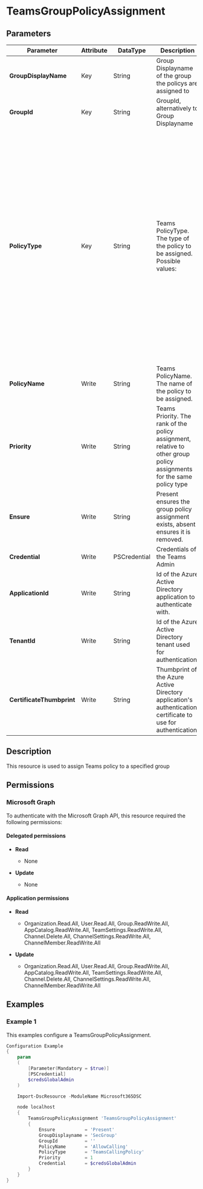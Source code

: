 ﻿# TeamsGroupPolicyAssignment

## Parameters

| Parameter | Attribute | DataType | Description | Allowed Values |
| --- | --- | --- | --- | --- |
| **GroupDisplayName** | Key | String | Group Displayname of the group the policys are assigned to | |
| **GroupId** | Key | String | GroupId, alternatively to Group Displayname | |
| **PolicyType** | Key | String | Teams PolicyType. The type of the policy to be assigned. Possible values: | `ApplicationAccessPolicy`, `CallingLineIdentity`, `OnlineAudioConferencingRoutingPolicy`, `OnlineVoicemailPolicy`, `OnlineVoiceRoutingPolicy`, `TeamsAudioConferencingPolicy`, `TeamsCallHoldPolicy`, `TeamsCallParkPolicy`, `TeamsChannelsPolicy`, `TeamsComplianceRecordingPolicy`, `TeamsCortanaPolicy`, `TeamsEmergencyCallingPolicy`, `TeamsEnhancedEncryptionPolicy`, `TeamsFeedbackPolicy`, `TeamsFilesPolicy`, `TeamsIPPhonePolicy`, `TeamsMediaLoggingPolicy`, `TeamsMeetingBroadcastPolicy`, `TeamsMeetingPolicy`, `TeamsMessagingPolicy`, `TeamsMobilityPolicy`, `TeamsRoomVideoTeleConferencingPolicy`, `TeamsShiftsPolicy`, `TeamsUpdateManagementPolicy`, `TeamsVdiPolicy`, `TeamsVideoInteropServicePolicy`, `TenantDialPlan`, `ExternalAccessPolicy`, `TeamsAppSetupPolicy`, `TeamsCallingPolicy`, `TeamsEventsPolicy`, `TeamsMeetingBrandingPolicy`, `TeamsMeetingTemplatePermissionPolicy` |
| **PolicyName** | Write | String | Teams PolicyName. The name of the policy to be assigned. | |
| **Priority** | Write | String | Teams Priority. The rank of the policy assignment, relative to other group policy assignments for the same policy type | |
| **Ensure** | Write | String | Present ensures the group policy assignment exists, absent ensures it is removed. | `Present`, `Absent` |
| **Credential** | Write | PSCredential | Credentials of the Teams Admin | |
| **ApplicationId** | Write | String | Id of the Azure Active Directory application to authenticate with. | |
| **TenantId** | Write | String | Id of the Azure Active Directory tenant used for authentication. | |
| **CertificateThumbprint** | Write | String | Thumbprint of the Azure Active Directory application's authentication certificate to use for authentication. | |

## Description

This resource is used to assign Teams policy to a specified group

## Permissions

### Microsoft Graph

To authenticate with the Microsoft Graph API, this resource required the following permissions:

#### Delegated permissions

- **Read**

    - None

- **Update**

    - None

#### Application permissions

- **Read**

    - Organization.Read.All, User.Read.All, Group.ReadWrite.All, AppCatalog.ReadWrite.All, TeamSettings.ReadWrite.All, Channel.Delete.All, ChannelSettings.ReadWrite.All, ChannelMember.ReadWrite.All

- **Update**

    - Organization.Read.All, User.Read.All, Group.ReadWrite.All, AppCatalog.ReadWrite.All, TeamSettings.ReadWrite.All, Channel.Delete.All, ChannelSettings.ReadWrite.All, ChannelMember.ReadWrite.All

## Examples

### Example 1

This examples configure a TeamsGroupPolicyAssignment.

```powershell
Configuration Example
{
    param
    (
        [Parameter(Mandatory = $true)]
        [PSCredential]
        $credsGlobalAdmin
    )

    Import-DscResource -ModuleName Microsoft365DSC

    node localhost
    {
        TeamsGroupPolicyAssignment 'TeamsGroupPolicyAssignment'
        {
            Ensure           = 'Present'
            GroupDisplayname = 'SecGroup'
            GroupId          = ''
            PolicyName       = 'AllowCalling'
            PolicyType       = 'TeamsCallingPolicy'
            Priority         = 1
            Credential       = $credsGlobalAdmin
        }
    }
}
```

